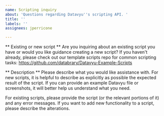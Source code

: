 ```yaml
---
name: Scripting inquiry
about: 'Questions regarding Datavyu''s scripting API. '
title: ''
labels: ''
assignees: jperricone

---
```


** Existing or new script **
Are you inquiring about an existing script you have or would you like guidance creating a new script? If you haven't already, please check out our template scripts repo for common scripting tasks: https://github.com/databrary/Datavyu-Example-Scripts

** Description **
Please describe what you would like assistance with. For new scripts, it is helpful to describe as explicitly as possible the expected result of the script. If you can provide an example Datavyu file or screenshots, it will better help us understand what you need.

For existing scripts, please provide the script (or the relevant portions of it) and any error messages. If you want to add new functionality to a script, please describe the alterations.
